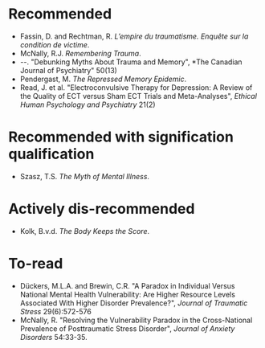 # Recommended

* Fassin, D. and Rechtman, R. *L’empire du traumatisme. Enquête sur la condition de victime*.
* McNally, R.J. *Remembering Trauma*.
* --. "Debunking Myths About Trauma and Memory", *The Canadian Journal of Psychiatry" 50(13)
* Pendergast, M. *The Repressed Memory Epidemic*.
* Read, J. et al. "Electroconvulsive Therapy for Depression: A Review of the Quality of ECT versus Sham ECT Trials and Meta-Analyses", *Ethical Human Psychology and Psychiatry* 21(2)

# Recommended with signification qualification

* Szasz, T.S. *The Myth of Mental Illness*. 

# Actively dis-recommended

* Kolk, B.v.d. *The Body Keeps the Score*.

# To-read

* Dückers, M.L.A. and Brewin, C.R. "A Paradox in Individual Versus National Mental Health Vulnerability: Are Higher Resource Levels Associated With Higher Disorder Prevalence?", *Journal of Traumatic Stress* 29(6):572-576
* McNally, R. "Resolving the Vulnerability Paradox in the Cross-National Prevalence of Posttraumatic Stress Disorder", *Journal of Anxiety Disorders* 54:33-35.
